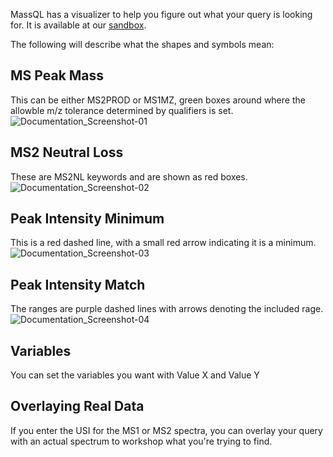 MassQL has a visualizer to help you figure out what your query is looking for. It is available at our [sandbox](https://msql.ucsd.edu/). 

The following will describe what the shapes and symbols mean:

## MS Peak Mass

This can be either MS2PROD or MS1MZ, green boxes around where the allowble m/z tolerance determined by qualifiers is set. 
![Documentation_Screenshot-01](https://user-images.githubusercontent.com/54959775/133171895-7b1e8a96-47fc-4662-ac36-10b0a918f941.png)

## MS2 Neutral Loss

These are MS2NL keywords and are shown as red boxes. 
![Documentation_Screenshot-02](https://user-images.githubusercontent.com/54959775/133171982-202de777-c5a9-48da-8b62-2efe5876aba6.png)

## Peak Intensity Minimum

This is a red dashed line, with a small red arrow indicating it is a minimum. 
![Documentation_Screenshot-03](https://user-images.githubusercontent.com/54959775/133171929-ef6a1c35-a635-476a-b880-7d152d680df8.png)

## Peak Intensity Match

The ranges are purple dashed lines with arrows denoting the included rage. 
![Documentation_Screenshot-04](https://user-images.githubusercontent.com/54959775/133171935-38ff026d-e7bf-4da2-998d-ca8b0a8a660c.png)

## Variables

You can set the variables you want with Value X and Value Y

## Overlaying Real Data

If you enter the USI for the MS1 or MS2 spectra, you can overlay your query with an actual spectrum to workshop what you're trying to find. 
